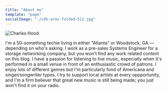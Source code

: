 ```yaml
---
title: "About me"
template: "page"
socialImage: "./cdh-arms-folded-512.jpg"
---
```

![Charles Hood](/cdh-arms-folded-512.jpg)
<p>I'm a 50-something techie living in either "Atlanta" or Woodstock, GA &mdash; depending on who's asking. I work as a pre-sales Systems Engineer for a storage networking company, but you won't find any work related content on this blog. I have a passion for listening to live music, especially when it's performed in a small venue in front of an enthusiastic crowd of patrons. I enjoy lots of different genres but I'm particularly fond of Americana and singer/songwriter types. I try to support local artists at every oppportunity, and I'm a firm believer that great new music is still being made; you just won't find it on your radio.</p> 

